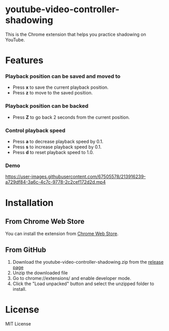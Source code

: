# youtube-video-controller-shadowing

This is the Chrome extension that helps you practice shadowing on YouTube.

# Features

### Playback position can be saved and moved to

- Press **x** to save the current playback position.
- Press **z** to move to the saved position.

### Playback position can be backed

- Press **Z** to go back 2 seconds from the current position.

### Control playback speed

- Press **a** to decrease playback speed by 0.1.
- Press **s** to increase playback speed by 0.1.
- Press **d** to reset playback speed to 1.0.

### Demo

https://user-images.githubusercontent.com/67505578/213916239-a729df84-3a6c-4c7c-9778-2c2cef172d2d.mp4

# Installation

## From Chrome Web Store

You can install the extension from [Chrome Web Store](https://chrome.google.com/webstore/detail/youtube-video-controller/eejhjkkhdppnoipdakphfikhhapbefll).

## From GitHub

1. Download the youtube-video-controller-shadowing.zip from the [release page](https://github.com/HiromasaNojima/youtube-video-controller-shadowing/releases)
1. Unzip the downloaded file
1. Go to chrome://extensions/ and enable developer mode.
1. Click the "Load unpacked" button and select the unzipped folder to install.

# License

MIT License
